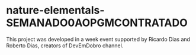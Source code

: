 # nature-elementals-SEMANADO0AOPGMCONTRATADO
This project was developed in a week event supported by Ricardo Dias and Roberto Dias, creators of DevEmDobro channel. 
